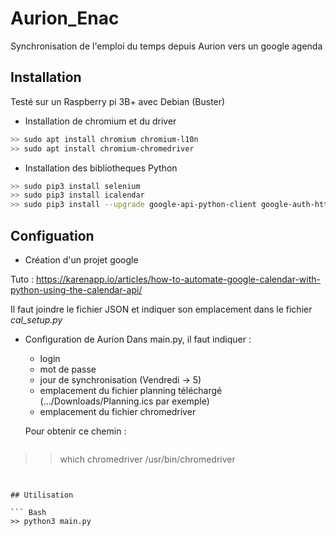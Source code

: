 # Aurion_Enac
Synchronisation de l'emploi du temps depuis Aurion vers un google agenda

## Installation

Testé sur un Raspberry pi 3B+ avec Debian (Buster)

- Installation de chromium et du driver

``` Bash
>> sudo apt install chromium chromium-l10n
>> sudo apt install chromium-chromedriver
```
- Installation des bibliotheques Python

``` Bash
>> sudo pip3 install selenium
>> sudo pip3 install icalendar
>> sudo pip3 install --upgrade google-api-python-client google-auth-httplib2 google-auth-oauthlib
```

## Configuation

- Création d'un projet google

Tuto : https://karenapp.io/articles/how-to-automate-google-calendar-with-python-using-the-calendar-api/

Il faut joindre le fichier JSON et indiquer son emplacement dans le fichier *cal_setup.py*

- Configuration de Aurion
Dans main.py, il faut indiquer :
  - login 
  - mot de passe 
  - jour de synchronisation (Vendredi -> 5)
  - emplacement du fichier planning téléchargé (.../Downloads/Planning.ics par exemple)
  - emplacement du fichier chromedriver
  
  Pour obtenir ce chemin :
  ``` Bash
>> which chromedriver
/usr/bin/chromedriver
```


## Utilisation

``` Bash
>> python3 main.py
```

